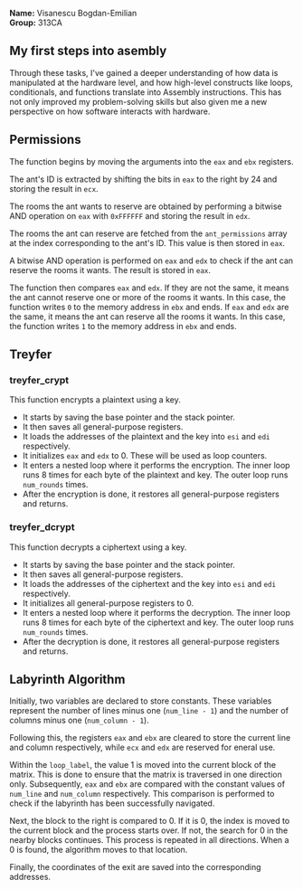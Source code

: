 **Name:** Visanescu Bogdan-Emilian  
**Group:** 313CA
## My first steps into asembly

Through these tasks, I've gained a deeper understanding
of how data is manipulated at the hardware level, and how
high-level constructs like loops, conditionals, and functions
translate into Assembly instructions. This has not only improved
my problem-solving skills but also given me a new perspective on
how software interacts with hardware.

## Permissions
The function begins by moving the arguments into the `eax` and
`ebx` registers. 

The ant's ID is extracted by shifting the bits in `eax` to the
right by 24 and storing the result in `ecx`.

The rooms the ant wants to reserve are obtained by performing
a bitwise AND operation on `eax` with `0xFFFFFF` and storing the
result in `edx`.

The rooms the ant can reserve are fetched from the `ant_permissions`
array at the index corresponding to the ant's ID. This value is then
stored in `eax`.

A bitwise AND operation is performed on `eax` and `edx` to check if the
ant can reserve the rooms it wants. The result is stored in `eax`.

The function then compares `eax` and `edx`. If they are not the same, it
means the ant cannot reserve one or more of the rooms it wants. In this
case, the function writes `0` to the memory address in `ebx` and ends.
If `eax` and `edx` are the same, it means the ant can reserve all the
rooms it wants. In this case, the function writes `1` to the memory
address in `ebx` and ends.

## Treyfer
### treyfer_crypt

This function encrypts a plaintext using a key.

- It starts by saving the base pointer and the stack pointer.
- It then saves all general-purpose registers.
- It loads the addresses of the plaintext and the key into `esi`
and `edi` respectively.
- It initializes `eax` and `edx` to 0. These will be used as loop counters.
- It enters a nested loop where it performs the encryption. The inner loop
runs 8 times for each byte of the plaintext and key. The outer loop runs
`num_rounds` times.
- After the encryption is done, it restores all general-purpose registers
and returns.

### treyfer_dcrypt

This function decrypts a ciphertext using a key.

- It starts by saving the base pointer and the stack pointer.
- It then saves all general-purpose registers.
- It loads the addresses of the ciphertext and the key into
`esi` and `edi` respectively.
- It initializes all general-purpose registers to 0.
- It enters a nested loop where it performs the decryption.
The inner loop runs 8 times for each byte of the ciphertext
and key. The outer loop runs `num_rounds` times.
- After the decryption is done, it restores all general-purpose
registers and returns.

## Labyrinth Algorithm

Initially, two variables are declared to store constants.
These variables represent the number of lines minus one (`num_line - 1`)
and the number of columns minus one (`num_column - 1`). 

Following this, the registers `eax` and `ebx` are cleared to store the
current line and column respectively, while `ecx` and `edx` are reserved for
eneral use.

Within the `loop_label`, the value 1 is moved into the current block
of the matrix. This is done to ensure that the matrix is traversed in
one direction only. Subsequently, `eax` and `ebx` are compared with the
constant values of `num_line` and `num_column` respectively. This comparison
is performed to check if the labyrinth has been successfully navigated.

Next, the block to the right is compared to 0. If it is 0, the index is moved
to the current block and the process starts over. If not, the search for
0 in the nearby blocks continues. This process is repeated in all directions.
When a 0 is found, the algorithm moves to that location.

Finally, the coordinates of the exit are saved into the corresponding 
addresses.
